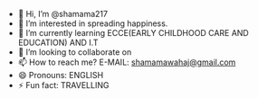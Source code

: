 - 👋 Hi, I’m @shamama217
- 👀 I’m interested in spreading happiness.
- 🌱 I’m currently learning ECCE(EARLY CHILDHOOD CARE AND EDUCATION) AND I.T
- 💞️ I’m looking to collaborate on 
- 📫 How to reach me? E-MAIL: shamamawahaj@gmail.com
- 😄 Pronouns: ENGLISH
- ⚡ Fun fact: TRAVELLING

<!---
shamama217/shamama217 is a ✨ special ✨ repository because its `README.md` (this file) appears on your GitHub profile.
You can click the Preview link to take a look at your changes.
--->
